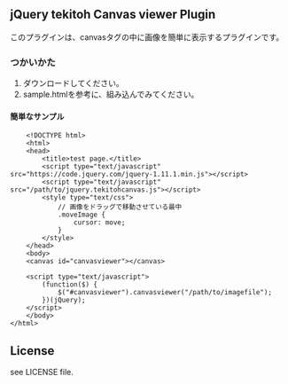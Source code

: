 ## jQuery tekitoh Canvas viewer Plugin

このプラグインは、canvasタグの中に画像を簡単に表示するプラグインです。

### つかいかた

1. ダウンロードしてください。
2. sample.htmlを参考に、組み込んでみてください。

#### 簡単なサンプル

        <!DOCTYPE html>
        <html>
        <head>
            <title>test page.</title>
            <script type="text/javascript" src="https://code.jquery.com/jquery-1.11.1.min.js"></script>
            <script type="text/javascript" src="/path/to/jquery.tekitohcanvas.js"></script>
            <style type="text/css">
                // 画像をドラッグで移動させている最中
                .moveImage {
                    cursor: move; 
                }
            </style>
        </head>
        <body>
        <canvas id="canvasviewer"></canvas>

        <script type="text/javascript">
            (function($) {
                $("#canvasviewer").canvasviewer("/path/to/imagefile");
            })(jQuery);
        </script>
        </body>
    </html>

## License

see LICENSE file.
